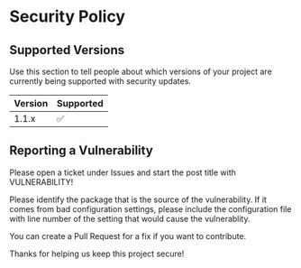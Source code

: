 # Security Policy

## Supported Versions

Use this section to tell people about which versions of your project are
currently being supported with security updates.

| Version | Supported          |
| ------- | ------------------ |
| 1.1.x  | :white_check_mark: |


## Reporting a Vulnerability

Please open a ticket under Issues and start the post title with VULNERABILITY! 

Please identify the package that is the source of the vulnerability. If it comes from bad configuration settings, please include the configuration file with line number of the setting that would cause the vulnerablity. 

You can create a Pull Request for a fix if you want to contribute.

Thanks for helping us keep this project secure!
